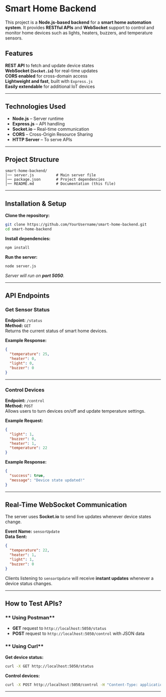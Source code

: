 
# **Smart Home Backend**  

This project is a **Node.js-based backend** for a **smart home automation system**. It provides **RESTful APIs** and **WebSocket** support to control and monitor home devices such as lights, heaters, buzzers, and temperature sensors.  

##  **Features**  

 **REST API** to fetch and update device states  
 **WebSocket (`Socket.io`)** for real-time updates  
 **CORS enabled** for cross-domain access  
 **Lightweight and fast**, built with `Express.js`  
 **Easily extendable** for additional IoT devices  

---

##  **Technologies Used**  

- **Node.js** – Server runtime  
- **Express.js** – API handling  
- **Socket.io** – Real-time communication  
- **CORS** – Cross-Origin Resource Sharing  
- **HTTP Server** – To serve APIs  

---

##  **Project Structure**  

```
smart-home-backend/
│── server.js          # Main server file
│── package.json       # Project dependencies
│── README.md          # Documentation (this file)
```

---

##  **Installation & Setup**  

 **Clone the repository:**  
```bash
git clone https://github.com/YourUsername/smart-home-backend.git
cd smart-home-backend
```

 **Install dependencies:**  
```bash
npm install
```

 **Run the server:**  
```bash
node server.js
```
_Server will run on **port 5050**._

---

##  **API Endpoints**  

###  **Get Sensor Status**  
**Endpoint:** `/status`  
**Method:** `GET`  
 Returns the current status of smart home devices.  

 **Example Response:**  
```json
{
  "temperature": 25,
  "heater": 0,
  "light": 0,
  "buzzer": 0
}
```

---

###  **Control Devices**  
**Endpoint:** `/control`  
**Method:** `POST`  
 Allows users to turn devices on/off and update temperature settings.  

 **Example Request:**  
```json
{
  "light": 1,
  "buzzer": 0,
  "heater": 1,
  "temperature": 22
}
```

 **Example Response:**  
```json
{
  "success": true,
  "message": "Device state updated!"
}
```

---

##  **Real-Time WebSocket Communication**  

 The server uses **Socket.io** to send live updates whenever device states change.  

 **Event Name:** `sensorUpdate`  
 **Data Sent:**  
```json
{
  "temperature": 22,
  "heater": 1,
  "light": 1,
  "buzzer": 0
}
```

Clients listening to `sensorUpdate` will receive **instant updates** whenever a device status changes.

---

##  **How to Test APIs?**  

### ** Using Postman**  
- **GET** request to `http://localhost:5050/status`  
- **POST** request to `http://localhost:5050/control` with JSON data  

### ** Using Curl**  
 **Get device status:**  
```bash
curl -X GET http://localhost:5050/status
```

 **Control devices:**  
```bash
curl -X POST http://localhost:5050/control -H "Content-Type: application/json" -d '{"light": 1, "buzzer": 0, "heater": 1, "temperature": 22}'
```

---

